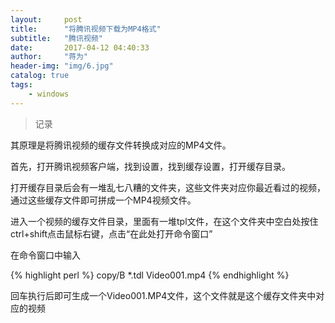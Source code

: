 ```yaml
---
layout:     post
title:      "将腾讯视频下载为MP4格式"
subtitle:   "腾讯视频"
date:       2017-04-12 04:40:33
author:     "蒋为"
header-img: "img/6.jpg"
catalog: true
tags:
    - windows
---
```

>记录

其原理是将腾讯视频的缓存文件转换成对应的MP4文件。

首先，打开腾讯视频客户端，找到设置，找到缓存设置，打开缓存目录。

打开缓存目录后会有一堆乱七八糟的文件夹，这些文件夹对应你最近看过的视频，通过这些缓存文件即可拼成一个MP4视频文件。

进入一个视频的缓存文件目录，里面有一堆tpl文件，在这个文件夹中空白处按住ctrl+shift点击鼠标右键，点击“在此处打开命令窗口”

在命令窗口中输入 

{% highlight perl %}
copy/B *.tdl Video001.mp4 
{% endhighlight %}

回车执行后即可生成一个Video001.MP4文件，这个文件就是这个缓存文件夹中对应的视频

